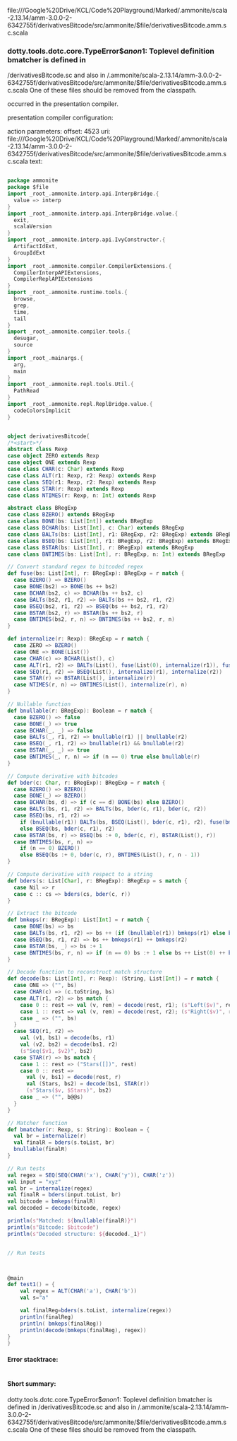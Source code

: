 file://<HOME>/Google%20Drive/KCL/Code%20Playground/Marked/.ammonite/scala-2.13.14/amm-3.0.0-2-6342755f/derivativesBitcode/src/ammonite/$file/derivativesBitcode.amm.sc.scala
### dotty.tools.dotc.core.TypeError$$anon$1: Toplevel definition bmatcher is defined in
  <WORKSPACE>/derivativesBitcode.sc
and also in
  <WORKSPACE>/.ammonite/scala-2.13.14/amm-3.0.0-2-6342755f/derivativesBitcode/src/ammonite/$file/derivativesBitcode.amm.sc.scala
One of these files should be removed from the classpath.

occurred in the presentation compiler.

presentation compiler configuration:


action parameters:
offset: 4523
uri: file://<HOME>/Google%20Drive/KCL/Code%20Playground/Marked/.ammonite/scala-2.13.14/amm-3.0.0-2-6342755f/derivativesBitcode/src/ammonite/$file/derivativesBitcode.amm.sc.scala
text:
```scala

package ammonite
package $file
import _root_.ammonite.interp.api.InterpBridge.{
  value => interp
}
import _root_.ammonite.interp.api.InterpBridge.value.{
  exit,
  scalaVersion
}
import _root_.ammonite.interp.api.IvyConstructor.{
  ArtifactIdExt,
  GroupIdExt
}
import _root_.ammonite.compiler.CompilerExtensions.{
  CompilerInterpAPIExtensions,
  CompilerReplAPIExtensions
}
import _root_.ammonite.runtime.tools.{
  browse,
  grep,
  time,
  tail
}
import _root_.ammonite.compiler.tools.{
  desugar,
  source
}
import _root_.mainargs.{
  arg,
  main
}
import _root_.ammonite.repl.tools.Util.{
  PathRead
}
import _root_.ammonite.repl.ReplBridge.value.{
  codeColorsImplicit
}


object derivativesBitcode{
/*<start>*/
abstract class Rexp
case object ZERO extends Rexp
case object ONE extends Rexp
case class CHAR(c: Char) extends Rexp
case class ALT(r1: Rexp, r2: Rexp) extends Rexp 
case class SEQ(r1: Rexp, r2: Rexp) extends Rexp 
case class STAR(r: Rexp) extends Rexp 
case class NTIMES(r: Rexp, n: Int) extends Rexp 

abstract class BRegExp
case class BZERO() extends BRegExp
case class BONE(bs: List[Int]) extends BRegExp
case class BCHAR(bs: List[Int], c: Char) extends BRegExp
case class BALTs(bs: List[Int], r1: BRegExp, r2: BRegExp) extends BRegExp
case class BSEQ(bs: List[Int], r1: BRegExp, r2: BRegExp) extends BRegExp
case class BSTAR(bs: List[Int], r: BRegExp) extends BRegExp
case class BNTIMES(bs: List[Int], r: BRegExp, n: Int) extends BRegExp

// Convert standard regex to bitcoded regex
def fuse(bs: List[Int], r: BRegExp): BRegExp = r match {
  case BZERO() => BZERO()
  case BONE(bs2) => BONE(bs ++ bs2)
  case BCHAR(bs2, c) => BCHAR(bs ++ bs2, c)
  case BALTs(bs2, r1, r2) => BALTs(bs ++ bs2, r1, r2)
  case BSEQ(bs2, r1, r2) => BSEQ(bs ++ bs2, r1, r2)
  case BSTAR(bs2, r) => BSTAR(bs ++ bs2, r)
  case BNTIMES(bs2, r, n) => BNTIMES(bs ++ bs2, r, n)
}

def internalize(r: Rexp): BRegExp = r match {
  case ZERO => BZERO()
  case ONE => BONE(List())
  case CHAR(c) => BCHAR(List(), c)
  case ALT(r1, r2) => BALTs(List(), fuse(List(0), internalize(r1)), fuse(List(1), internalize(r2)))
  case SEQ(r1, r2) => BSEQ(List(), internalize(r1), internalize(r2))
  case STAR(r) => BSTAR(List(), internalize(r))
  case NTIMES(r, n) => BNTIMES(List(), internalize(r), n)
}

// Nullable function
def bnullable(r: BRegExp): Boolean = r match {
  case BZERO() => false
  case BONE(_) => true
  case BCHAR(_, _) => false
  case BALTs(_, r1, r2) => bnullable(r1) || bnullable(r2)
  case BSEQ(_, r1, r2) => bnullable(r1) && bnullable(r2)
  case BSTAR(_, _) => true
  case BNTIMES(_, r, n) => if (n == 0) true else bnullable(r)
}

// Compute derivative with bitcodes
def bder(c: Char, r: BRegExp): BRegExp = r match {
  case BZERO() => BZERO()
  case BONE(_) => BZERO()
  case BCHAR(bs, d) => if (c == d) BONE(bs) else BZERO()
  case BALTs(bs, r1, r2) => BALTs(bs, bder(c, r1), bder(c, r2))
  case BSEQ(bs, r1, r2) => 
    if (bnullable(r1)) BALTs(bs, BSEQ(List(), bder(c, r1), r2), fuse(bmkeps(r1), bder(c, r2)))
    else BSEQ(bs, bder(c, r1), r2)
  case BSTAR(bs, r) => BSEQ(bs :+ 0, bder(c, r), BSTAR(List(), r))
  case BNTIMES(bs, r, n) => 
    if (n == 0) BZERO()
    else BSEQ(bs :+ 0, bder(c, r), BNTIMES(List(), r, n - 1))
}

// Compute derivative with respect to a string
def bders(s: List[Char], r: BRegExp): BRegExp = s match {
  case Nil => r
  case c :: cs => bders(cs, bder(c, r))
}

// Extract the bitcode
def bmkeps(r: BRegExp): List[Int] = r match {
  case BONE(bs) => bs
  case BALTs(bs, r1, r2) => bs ++ (if (bnullable(r1)) bmkeps(r1) else bmkeps(r2))
  case BSEQ(bs, r1, r2) => bs ++ bmkeps(r1) ++ bmkeps(r2)
  case BSTAR(bs, _) => bs :+ 1
  case BNTIMES(bs, r, n) => if (n == 0) bs :+ 1 else bs ++ List(0) ++ bmkeps(r) ++ bmkeps(BNTIMES(List(), r, n - 1))
}

// Decode function to reconstruct match structure
def decode(bs: List[Int], r: Rexp): (String, List[Int]) = r match {
  case ONE => ("", bs)
  case CHAR(c) => (c.toString, bs)
  case ALT(r1, r2) => bs match {
    case 0 :: rest => val (v, rem) = decode(rest, r1); (s"Left($v)", rem)
    case 1 :: rest => val (v, rem) = decode(rest, r2); (s"Right($v)", rem)
    case _ => ("", bs)
  }
  case SEQ(r1, r2) =>
    val (v1, bs1) = decode(bs, r1)
    val (v2, bs2) = decode(bs1, r2)
    (s"Seq($v1, $v2)", bs2)
  case STAR(r) => bs match {
    case 1 :: rest => ("Stars([])", rest)
    case 0 :: rest => 
      val (v, bs1) = decode(rest, r)
      val (Stars, bs2) = decode(bs1, STAR(r))
      (s"Stars($v, $Stars)", bs2)
    case _ => ("", b@@s)
  }
}

// Matcher function
def bmatcher(r: Rexp, s: String): Boolean = {
  val br = internalize(r)
  val finalR = bders(s.toList, br)
  bnullable(finalR)
}

// Run tests
val regex = SEQ(SEQ(CHAR('x'), CHAR('y')), CHAR('z'))
val input = "xyz"
val br = internalize(regex)
val finalR = bders(input.toList, br)
val bitcode = bmkeps(finalR)
val decoded = decode(bitcode, regex)

println(s"Matched: ${bnullable(finalR)}")
println(s"Bitcode: $bitcode")
println(s"Decoded structure: ${decoded._1}")


// Run tests



@main
def test1() = {
    val regex = ALT(CHAR('a'), CHAR('b'))
    val s="a"

    val finalReg=bders(s.toList, internalize(regex))
    println(finalReg)
    println( bmkeps(finalReg))
    println(decode(bmkeps(finalReg), regex))
} 
}

```



#### Error stacktrace:

```

```
#### Short summary: 

dotty.tools.dotc.core.TypeError$$anon$1: Toplevel definition bmatcher is defined in
  <WORKSPACE>/derivativesBitcode.sc
and also in
  <WORKSPACE>/.ammonite/scala-2.13.14/amm-3.0.0-2-6342755f/derivativesBitcode/src/ammonite/$file/derivativesBitcode.amm.sc.scala
One of these files should be removed from the classpath.